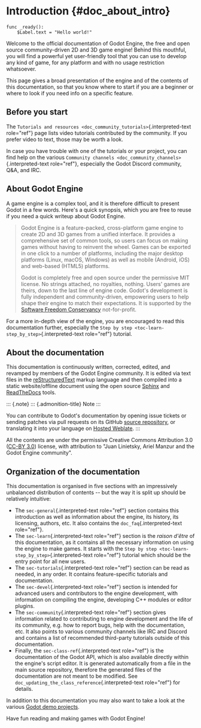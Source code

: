 Introduction {#doc_about_intro}
============

    func _ready():
        $Label.text = "Hello world!"

Welcome to the official documentation of Godot Engine, the free and open
source community-driven 2D and 3D game engine! Behind this mouthful, you
will find a powerful yet user-friendly tool that you can use to develop
any kind of game, for any platform and with no usage restriction
whatsoever.

This page gives a broad presentation of the engine and of the contents
of this documentation, so that you know where to start if you are a
beginner or where to look if you need info on a specific feature.

Before you start
----------------

The
`Tutorials and resources <doc_community_tutorials>`{.interpreted-text
role="ref"} page lists video tutorials contributed by the community. If
you prefer video to text, those may be worth a look.

In case you have trouble with one of the tutorials or your project, you
can find help on the various
`Community channels <doc_community_channels>`{.interpreted-text
role="ref"}, especially the Godot Discord community, Q&A, and IRC.

About Godot Engine
------------------

A game engine is a complex tool, and it is therefore difficult to
present Godot in a few words. Here\'s a quick synopsis, which you are
free to reuse if you need a quick writeup about Godot Engine.

> Godot Engine is a feature-packed, cross-platform game engine to create
> 2D and 3D games from a unified interface. It provides a comprehensive
> set of common tools, so users can focus on making games without having
> to reinvent the wheel. Games can be exported in one click to a number
> of platforms, including the major desktop platforms (Linux, macOS,
> Windows) as well as mobile (Android, iOS) and web-based (HTML5)
> platforms.
>
> Godot is completely free and open source under the permissive MIT
> license. No strings attached, no royalties, nothing. Users\' games are
> theirs, down to the last line of engine code. Godot\'s development is
> fully independent and community-driven, empowering users to help shape
> their engine to match their expectations. It is supported by the
> [Software Freedom Conservancy](https://sfconservancy.org)
> not-for-profit.

For a more in-depth view of the engine, you are encouraged to read this
documentation further, especially the `Step by step
<toc-learn-step_by_step>`{.interpreted-text role="ref"} tutorial.

About the documentation
-----------------------

This documentation is continuously written, corrected, edited, and
revamped by members of the Godot Engine community. It is edited via text
files in the
[reStructuredText](http://www.sphinx-doc.org/en/stable/rest.html) markup
language and then compiled into a static website/offline document using
the open source [Sphinx](http://www.sphinx-doc.org) and
[ReadTheDocs](https://readthedocs.org/) tools.

::: {.note}
::: {.admonition-title}
Note
:::

You can contribute to Godot\'s documentation by opening issue tickets or
sending patches via pull requests on its GitHub [source
repository](https://github.com/godotengine/godot-docs), or translating
it into your language on [Hosted
Weblate](https://hosted.weblate.org/projects/godot-engine/godot-docs/).
:::

All the contents are under the permissive Creative Commons Attribution
3.0 ([CC-BY 3.0](https://creativecommons.org/licenses/by/3.0/)) license,
with attribution to \"Juan Linietsky, Ariel Manzur and the Godot Engine
community\".

Organization of the documentation
---------------------------------

This documentation is organised in five sections with an impressively
unbalanced distribution of contents -- but the way it is split up should
be relatively intuitive:

-   The `sec-general`{.interpreted-text role="ref"} section contains
    this introduction as well as information about the engine, its
    history, its licensing, authors, etc. It also contains the
    `doc_faq`{.interpreted-text role="ref"}.
-   The `sec-learn`{.interpreted-text role="ref"} section is the *raison
    d\'être* of this documentation, as it contains all the necessary
    information on using the engine to make games. It starts with the
    `Step by step
    <toc-learn-step_by_step>`{.interpreted-text role="ref"} tutorial
    which should be the entry point for all new users.
-   The `sec-tutorials`{.interpreted-text role="ref"} section can be
    read as needed, in any order. It contains feature-specific tutorials
    and documentation.
-   The `sec-devel`{.interpreted-text role="ref"} section is intended
    for advanced users and contributors to the engine development, with
    information on compiling the engine, developing C++ modules or
    editor plugins.
-   The `sec-community`{.interpreted-text role="ref"} section gives
    information related to contributing to engine development and the
    life of its community, e.g. how to report bugs, help with the
    documentation, etc. It also points to various community channels
    like IRC and Discord and contains a list of recommended third-party
    tutorials outside of this documentation.
-   Finally, the `sec-class-ref`{.interpreted-text role="ref"} is the
    documentation of the Godot API, which is also available directly
    within the engine\'s script editor. It is generated automatically
    from a file in the main source repository, therefore the generated
    files of the documentation are not meant to be modified. See
    `doc_updating_the_class_reference`{.interpreted-text role="ref"} for
    details.

In addition to this documentation you may also want to take a look at
the various [Godot demo
projects](https://github.com/godotengine/godot-demo-projects).

Have fun reading and making games with Godot Engine!
